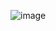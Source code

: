 
![image](https://user-images.githubusercontent.com/51699445/169664651-18794631-c929-4175-88fe-cec1e26c79ab.png)
